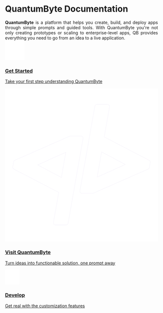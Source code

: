 # <strong>QuantumByte Documentation</strong>

<div align="justify">
<strong>QuantumByte</strong> is a platform that helps you create, build, and deploy apps through simple prompts and guided tools. With QuantumByte you're not only creating prototypes or scaling to enterprise-level apps, QB provides everything you need to go from an idea to a live application.
</div>

<div class="card-grid">
   <a class="card yellow" href="getstarted/fundamentals/">
       <img src="assets/icons/leaf_white.png">
       <h3>Get Started</h3>
       <p>Take your first step understanding QuantumByte</p>
    </a>
   <a class="card purple" href="https://quantumbyte.ai" target="_blank" rel="noopener noreferrer">
       <img src="assets/icons/qb_logo_small_white.png">
       <h3>Visit QuantumByte</h3>
       <p>Turn ideas into functionable solution, one prompt away</p>
    </a>
    <a class="card blue" href="develop/workspace/">
       <img src="assets/icons/web_design.png">
       <h3>Develop</h3>
       <p>Get real with the customization features</p>
    </a>
</div>


